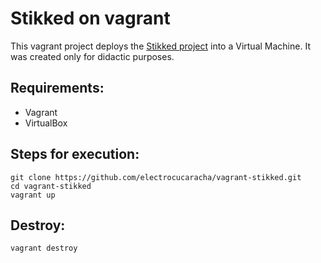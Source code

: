 # Stikked on vagrant

This vagrant project deploys the [Stikked project](https://github.com/claudehohl/Stikked) into a Virtual Machine.  It was created only for didactic purposes.

## Requirements:

* Vagrant
* VirtualBox

## Steps for execution:

    git clone https://github.com/electrocucaracha/vagrant-stikked.git
    cd vagrant-stikked
    vagrant up

## Destroy:

    vagrant destroy
